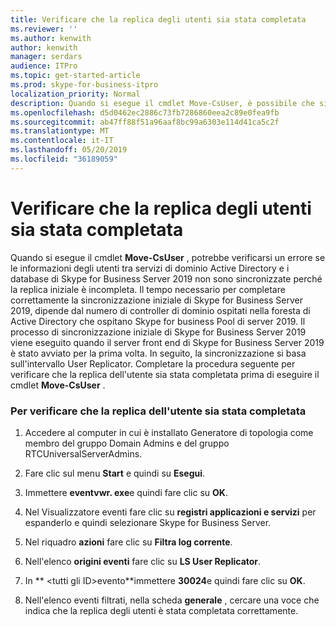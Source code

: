 ```yaml
---
title: Verificare che la replica degli utenti sia stata completata
ms.reviewer: ''
ms.author: kenwith
author: kenwith
manager: serdars
audience: ITPro
ms.topic: get-started-article
ms.prod: skype-for-business-itpro
localization_priority: Normal
description: Quando si esegue il cmdlet Move-CsUser, è possibile che si verifichi un errore perché le informazioni degli utenti tra servizi di dominio Active Directory e i database di Skype for Business Server 2019 non sono sincronizzate perché la replica iniziale è incompleta. Il tempo necessario per completare correttamente la sincronizzazione iniziale di Skype for Business Server 2019, dipende dal numero di controller di dominio ospitati nella foresta di Active Directory che ospitano Skype for business Pool di server 2019. Il processo di sincronizzazione iniziale di Skype for Business Server 2019 viene eseguito quando il server front end di Skype for Business Server 2019 è stato avviato per la prima volta. Successivamente, la sincronizzazione si basa sull'intervallo User Replicator. Completare la procedura seguente per verificare che la replica degli utenti sia stata completata prima di eseguire il cmdlet Move-CsUser.
ms.openlocfilehash: d5d0462ec2886c73fb7286860eea2c89e0fea9fb
ms.sourcegitcommit: ab47ff88f51a96aaf8bc99a6303e114d41ca5c2f
ms.translationtype: MT
ms.contentlocale: it-IT
ms.lasthandoff: 05/20/2019
ms.locfileid: "36189059"
---
```

# <a name="verify-user-replication-has-completed"></a>Verificare che la replica degli utenti sia stata completata

Quando si esegue il cmdlet **Move-CsUser** , potrebbe verificarsi un errore se le informazioni degli utenti tra servizi di dominio Active Directory e i database di Skype for Business Server 2019 non sono sincronizzate perché la replica iniziale è incompleta. Il tempo necessario per completare correttamente la sincronizzazione iniziale di Skype for Business Server 2019, dipende dal numero di controller di dominio ospitati nella foresta di Active Directory che ospitano Skype for business Pool di server 2019. Il processo di sincronizzazione iniziale di Skype for Business Server 2019 viene eseguito quando il server front end di Skype for Business Server 2019 è stato avviato per la prima volta. In seguito, la sincronizzazione si basa sull'intervallo User Replicator. Completare la procedura seguente per verificare che la replica dell'utente sia stata completata prima di eseguire il cmdlet **Move-CsUser** . 
  
### <a name="to-verify-that-user-replication-has-completed"></a>Per verificare che la replica dell'utente sia stata completata

1. Accedere al computer in cui è installato Generatore di topologia come membro del gruppo Domain Admins e del gruppo RTCUniversalServerAdmins.
    
2. Fare clic sul menu **Start** e quindi su **Esegui**. 
    
3. Immettere **eventvwr. exe**e quindi fare clic su **OK**.
    
4. Nel Visualizzatore eventi fare clic su **registri applicazioni e servizi** per espanderlo e quindi selezionare Skype for Business Server. 
    
5. Nel riquadro **azioni** fare clic su **Filtra log corrente**.
    
6. Nell'elenco **origini eventi** fare clic su **LS User Replicator**.
    
7. In ** \<tutti gli ID\>evento**immettere **30024**e quindi fare clic su **OK**. 
    
8. Nell'elenco eventi filtrati, nella scheda **generale** , cercare una voce che indica che la replica degli utenti è stata completata correttamente. 
    

